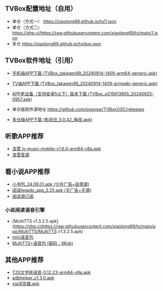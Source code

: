 ## TVBox配置地址（自用）
- 单仓（方式一） <https://xiaolong69.github.io/tv/1.json>
- 单仓（方式二）<https://ghp.ci/https://raw.githubusercontent.com/xiaolong69/tv/main/1.json>
- 多仓 <https://xiaolong69.github.io/tv/duo.json>

## TVBox软件地址（引用）
- [手机端APP下载 (TVBox_takagen99_20240914-1409-arm64-generic.apk)](https://ghp.ci/https://raw.githubusercontent.com/xiaolong69/tv/main/app/TVBox_takagen99_20240914-1409-arm64-generic.apk)
- [TV端APP下载 (TVBox_takagen99_20240914-1409-armeabi-generic.apk)](https://ghp.ci/https://raw.githubusercontent.com/xiaolong69/tv/main/app/TVBox_takagen99_20240914-1409-armeabi-generic.apk)
- [APP老设备（支持安卓5以下）版本下载 (TVBox_q215613905_20240925-0957.apk)](https://ghp.ci/https://raw.githubusercontent.com/xiaolong69/tv/main/app/TVBox_q215613905_20240925-0957.apk)
- 单仓版软件源地址 <https://github.com/pvqogw/TVBoxOSC/releases>

- [多仓版APP下载 (影视仓_5.0.42_电视.apk)](https://ghp.ci/https://raw.githubusercontent.com/xiaolong69/tv/main/app/影视仓_5.0.42_电视.apk)

## 听歌APP推荐
- [洛雪 lx-music-mobile-v1.6.0-arm64-v8a.apk](https://ghp.ci/https://raw.githubusercontent.com/xiaolong69/tv/main/app/lxmusic/lx-music-mobile-v1.6.0-arm64-v8a.apk)
- [洛雪音源](https://ghp.ci/https://raw.githubusercontent.com/xiaolong69/tv/main/app/lxmusic/sixyin-music-source-v1.2.0.js)

## 看小说APP推荐
- [小书包_24.08.01.apk (少许广告+自带源)](https://ghp.ci/https://raw.githubusercontent.com/xiaolong69/tv/main/app/小书包_24.08.01.apk)
- [阅读legado_app_3.25.apk (无广告+无源)](https://ghp.ci/https://raw.githubusercontent.com/xiaolong69/tv/main/app/legado_app_3.25.apk)
- [阅读源订阅](yuedu://rsssource/importonline?src=http://yuedu.miaogongzi.net/shuyuan/miaogongziDY.json)

### 小说阅读语音引擎
- [MultiTTS v1.3.2.5.apk](https://ghp.ci/https://raw.githubusercontent.com/xiaolong69/tv/main/app/MultiTTS/MultiTTS v1.3.2.5.apk)
- [mini语音包](https://ghp.ci/https://raw.githubusercontent.com/xiaolong69/tv/main/app/MultiTTS/voice3_mini.zip)
- [MultiTTS+语音包 (密码：6Kok)](https://bingsunnysky-my.sharepoint.com/:f:/g/personal/bingsunny_bingsunnysky_onmicrosoft_com/EtyirbIIsqtPr5I7hzHcn74B-a9MwyvqpbdsFciFApogqA?e=C8SGhz)

## 其他APP推荐
- [T2S文字转语音-0.12.23-arm64-v8a.apk](https://ghp.ci/https://raw.githubusercontent.com/xiaolong69/tv/main/app/MultiTTS/T2S文字转语音-0.12.23-arm64-v8a.apk)
- [adbhelper_v1.3.0.apk](https://ghp.ci/https://raw.githubusercontent.com/xiaolong69/tv/main/app/adbhelper_v1.3.0.apk)
- [via浏览器.apk](https://ghp.ci/https://raw.githubusercontent.com/xiaolong69/tv/main/app/via浏览器.apk)
